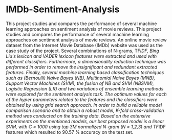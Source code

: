 # IMDb-Sentiment-Analysis
This project studies and compares the performance of several machine learning approaches on sentiment analysis of movie reviews. This project studies and compares the performance of several machine learning approaches on sentiment analysis of movie reviews. An online movie review dataset from the Internet Movie Database (IMDb) website was used as the case study of the project. Several combinations of N-grams, TF*IDF, Bing Liu's lexicon and VADER lexicon features were extracted and used with different classifiers. Furthermore, a dimensionality reduction technique was performed in order to remove the insignificant and redundant extracted features. Finally, several machine learning based classification techniques such as (Bernoulli) Naive Bayes (NB),  Multinomial Naive Bayes (MNB), Support Vector Machines (SVM), the fusion of NB and SVM (NBSVM), Logistic Regression (LR) and two variations of ensemble learning methods were explored for the sentiment analysis task. The optimum values for each of the hyper parameters related to the features and the classifiers were obtained by using grid search approach. In order to build a reliable model comparison scenario and to obtain a robust model, K-fold cross-validation method was conducted on the training data. Based on the extensive experiments on the mentioned models, our best proposed model is a linear SVM, with C = 1000 using top 3M  normalized N-gram (N = 1,2,3) and TF*IDF features which resulted to 90.57 % accuracy on the test set. 
